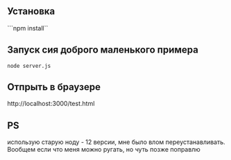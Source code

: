 
## Установка

```npm install``


## Запуск сия доброго маленького примера

```node server.js ```

## Отпрыть в браузере 

http://localhost:3000/test.html


## PS

использую старую ноду - 12 версии, мне было влом переустанавливать. Вообщем если что меня можно ругать, но чуть позже поправлю
